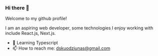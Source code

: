 ### Hi there 👋

Welcome to my github profile!  

I am an aspiring web developer, some technologies I enjoy working with include React.js, Next.js.  

- 🌱 Learning Typescript 
- 📫 How to reach me: dskuodziunas@gmail.com
